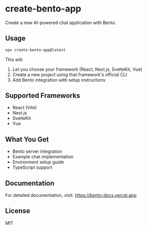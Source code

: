 # create-bento-app

Create a new AI-powered chat application with Bento.

## Usage

```bash
npx create-bento-app@latest
```

This will:
1. Let you choose your framework (React, Next.js, SvelteKit, Vue)
2. Create a new project using that framework's official CLI
3. Add Bento integration with setup instructions

## Supported Frameworks

- React (Vite)
- Next.js
- SvelteKit
- Vue

## What You Get

- Bento server integration
- Example chat implementation
- Environment setup guide
- TypeScript support

## Documentation

For detailed documentation, visit: https://bento-docs.vercel.app

## License

MIT